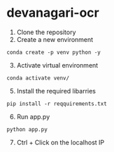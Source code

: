 # devanagari-ocr

1. Clone the repository
2. Create a new environment
```
conda create -p venv python -y
```
3. Activate virtual environment
```
conda activate venv/
```
5. Install the required libarries
```
pip install -r reqquirements.txt
```
6. Run app.py
```
python app.py
```
7. Ctrl + Click on the localhost IP
